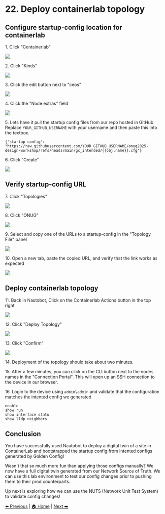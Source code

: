 # 22. Deploy containerlab topology


## Configure startup-config location for containerlab

1\. Click "Containerlab"

![](https://ajeuwbhvhr.cloudimg.io/https://colony-recorder.s3.amazonaws.com/files/2025-05-18/aad11f37-676a-477c-ae9a-209da8ece517/File.jpeg?tl_px=0,0&br_px=2752,1538&force_format=jpeg&q=100&width=1120.0&wat=1&wat_opacity=1&wat_gravity=northwest&wat_url=https://colony-recorder.s3.amazonaws.com/images/watermarks/FB923C_standard.png&wat_pad=63,135)


2\. Click "Kinds"

![](https://ajeuwbhvhr.cloudimg.io/https://colony-recorder.s3.amazonaws.com/files/2025-05-18/c41b7f5e-d742-460f-bb57-02111ea4fc55/File.jpeg?tl_px=0,391&br_px=2752,1930&force_format=jpeg&q=100&width=1120.0&wat=1&wat_opacity=1&wat_gravity=northwest&wat_url=https://colony-recorder.s3.amazonaws.com/images/watermarks/FB923C_standard.png&wat_pad=14,399)


3\. Click the edit button next to "ceos"

![](https://ajeuwbhvhr.cloudimg.io/https://colony-recorder.s3.amazonaws.com/files/2025-05-18/ab3196a9-e38c-4c9f-85dc-e1f8e8a78388/File.jpeg?tl_px=90,0&br_px=2842,1538&force_format=jpeg&q=100&width=1120.0&wat=1&wat_opacity=1&wat_gravity=northwest&wat_url=https://colony-recorder.s3.amazonaws.com/images/watermarks/FB923C_standard.png&wat_pad=1027,237)


4\. Click the "Node extras" field

![](https://ajeuwbhvhr.cloudimg.io/https://colony-recorder.s3.amazonaws.com/files/2025-05-18/20516cf5-c7e7-4bf7-8949-8733f9870a89/File.jpeg?tl_px=90,78&br_px=2842,1617&force_format=jpeg&q=100&width=1120.0&wat=1&wat_opacity=1&wat_gravity=northwest&wat_url=https://colony-recorder.s3.amazonaws.com/images/watermarks/FB923C_standard.png&wat_pad=887,277)


5\. Lets have it pull the startup config files from our repo hosted in GitHub. Replace `YOUR_GITHUB_USERNAME` with your username and then paste this into the textbox.

```
{"startup-config": "https://raw.githubusercontent.com/YOUR_GITHUB_USERNAME/onug2025-design-workshop/refs/heads/main/gc_intended/{{obj.name}}.cfg"}
```


6\. Click "Create"

![](https://ajeuwbhvhr.cloudimg.io/https://colony-recorder.s3.amazonaws.com/files/2025-05-18/1d4a9e6a-2edd-4640-b92a-6e1c85413526/File.jpeg?tl_px=90,391&br_px=2842,1930&force_format=jpeg&q=100&width=1120.0&wat=1&wat_opacity=1&wat_gravity=northwest&wat_url=https://colony-recorder.s3.amazonaws.com/images/watermarks/FB923C_standard.png&wat_pad=728,512)


## Verify startup-config URL

7\. Click "Topologies"

![](https://ajeuwbhvhr.cloudimg.io/https://colony-recorder.s3.amazonaws.com/files/2025-05-18/c155bf25-b471-4268-b1d7-ed4c6d78b946/File.jpeg?tl_px=0,391&br_px=2752,1930&force_format=jpeg&q=100&width=1120.0&wat=1&wat_opacity=1&wat_gravity=northwest&wat_url=https://colony-recorder.s3.amazonaws.com/images/watermarks/FB923C_standard.png&wat_pad=57,373)


8\. Click "ONUG"

![](https://ajeuwbhvhr.cloudimg.io/https://colony-recorder.s3.amazonaws.com/files/2025-05-18/bcec2ab6-90af-491d-a55b-2215a6e9d9aa/File.jpeg?tl_px=0,0&br_px=2752,1538&force_format=jpeg&q=100&width=1120.0&wat=1&wat_opacity=1&wat_gravity=northwest&wat_url=https://colony-recorder.s3.amazonaws.com/images/watermarks/FB923C_standard.png&wat_pad=224,233)


9\. Select and copy one of the URLs to a startup-config in the "Topology File" panel

![](https://ajeuwbhvhr.cloudimg.io/https://colony-recorder.s3.amazonaws.com/files/2025-05-18/76e99b47-d550-47eb-8cb6-a088db9f0cd3/ascreenshot.jpeg?tl_px=90,274&br_px=2842,1813&force_format=jpeg&q=100&width=1120.0&wat=1&wat_opacity=1&wat_gravity=northwest&wat_url=https://colony-recorder.s3.amazonaws.com/images/watermarks/FB923C_standard.png&wat_pad=755,276)


10\. Open a new tab, paste the copied URL, and verify that the link works as expected

![](https://ajeuwbhvhr.cloudimg.io/https://colony-recorder.s3.amazonaws.com/files/2025-05-18/8b65b786-645a-436c-bfb7-06c0041c143d/screenshot.webp?tl_px=0,0&br_px=3600,2017&force_format=jpeg&q=100&width=1120.0)


## Deploy containerlab topology


11\. Back in Nautobot, Click on the Containerlab Actions button in the top right

![](https://ajeuwbhvhr.cloudimg.io/https://colony-recorder.s3.amazonaws.com/files/2025-05-18/72ba1dc6-7630-4de2-934c-2d1b19476b83/ascreenshot.jpeg?tl_px=90,0&br_px=2842,1538&force_format=jpeg&q=100&width=1120.0&wat=1&wat_opacity=1&wat_gravity=northwest&wat_url=https://colony-recorder.s3.amazonaws.com/images/watermarks/FB923C_standard.png&wat_pad=1055,218)


12\. Click "Deploy Topology"

![](https://ajeuwbhvhr.cloudimg.io/https://colony-recorder.s3.amazonaws.com/files/2025-05-18/75eb450c-223c-418e-be12-3c941490c55c/ascreenshot.jpeg?tl_px=90,0&br_px=2842,1538&force_format=jpeg&q=100&width=1120.0&wat=1&wat_opacity=1&wat_gravity=northwest&wat_url=https://colony-recorder.s3.amazonaws.com/images/watermarks/FB923C_standard.png&wat_pad=982,251)


13\. Click "Confirm"

![](https://ajeuwbhvhr.cloudimg.io/https://colony-recorder.s3.amazonaws.com/files/2025-05-18/23cbb029-332a-4fdf-9db1-92461353e0db/ascreenshot.jpeg?tl_px=90,0&br_px=2842,1538&force_format=jpeg&q=100&width=1120.0&wat=1&wat_opacity=1&wat_gravity=northwest&wat_url=https://colony-recorder.s3.amazonaws.com/images/watermarks/FB923C_standard.png&wat_pad=666,138)


14\. Deployment of the topology should take about two minutes.


15\. After a few minutes, you can click on the CLI button next to the nodes names in the "Connection Portal". This will open up an SSH connection to the device in our browser.


16\. Login to the device using `admin\admin` and validate that the configuration matches the intented config we generated.

```
enable
show run
show interface statu
show lldp neighbors
```

## Conclusion

You have successfully used Nautobot to deploy a digital twin of a site in ContainerLab and bootstrapped the startup config from intented configs generated by Golden Config! 

Wasn't that so much more fun than applying those configs manually? We now have a full digital twin generated from our Network Source of Truth. We can use this lab environment to test our config changes prior to pushing them to their prod counterparts. 

Up next is exploring how we can use the NUTS (Network Unit Test System) to validate config changes!

[⬅️ Previous](./21.generate_intended_configurations.md) | [🏠 Home](index.md) | [Next ➡️](./30.introduction_to_nuts.md)
